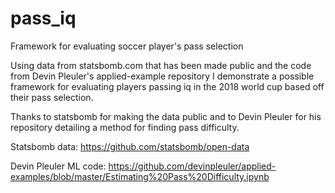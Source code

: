 # pass_iq
Framework for evaluating soccer player's pass selection

Using data from statsbomb.com that has been made public and the code from Devin Pleuler's applied-example repository I demonstrate a possible framework for evaluating players passing iq in the 2018 world cup based off their pass selection.

Thanks to statsbomb for making the data public and to Devin Pleuler for his repository detailing a method for finding pass difficulty.

Statsbomb data:
https://github.com/statsbomb/open-data

Devin Pleuler ML code:
https://github.com/devinpleuler/applied-examples/blob/master/Estimating%20Pass%20Difficulty.ipynb
